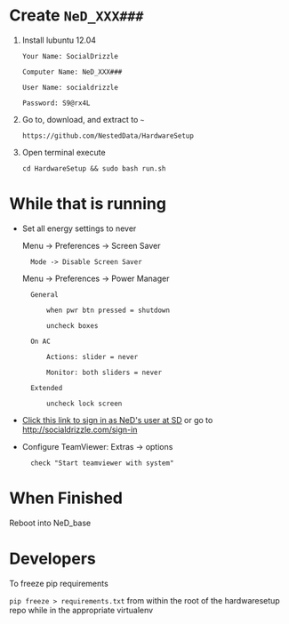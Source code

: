 # Create `NeD_XXX###`

1. Install lubuntu 12.04

	`Your Name: SocialDrizzle`

	`Computer Name: NeD_XXX###`
	
	`User Name: socialdrizzle `
	
	`Password: S9@rx4L`
	
2. Go to, download, and extract to `~`

	`https://github.com/NestedData/HardwareSetup`
	
3. Open terminal execute 

	`cd HardwareSetup && sudo bash run.sh`
	
# While that is running
	
* Set all energy settings to never

	Menu -> Preferences -> Screen Saver
	
		Mode -> Disable Screen Saver
		
	Menu -> Preferences -> Power Manager
	
		General
		
			when pwr btn pressed = shutdown
			
			uncheck boxes
			
		On AC
		
			Actions: slider = never
			
			Monitor: both sliders = never
			
		Extended
		
			uncheck lock screen

* [Click this link to sign in as NeD's user at SD](http://socialdrizzle.com/sign-in) or go to  http://socialdrizzle.com/sign-in

* Configure TeamViewer:	
	Extras -> options
	
		check "Start teamviewer with system"
	
	
# When Finished

Reboot into NeD_base



# Developers

To freeze pip requirements

`pip freeze > requirements.txt` from within the root of the hardwaresetup repo while in the appropriate virtualenv

